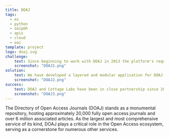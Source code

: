 ```yaml
---
title: DOAJ
tags:
  - es
  - python
  - oaipmh
  - apis
  - cloud
  - oai
template: project
logo: doaj.svg
challenge:
    text: Since beginning to work with DOAJ in 2013 the platform's requirements have expanded considerably.  The volume of content has grown many times over, the number of active users is extremely high, and it has complex data management and review requirements.  Our challenge has been to scale the platform in all these directions while maintaining service continuity, and adapting to the changing needs of the Open Access landscape.
    screenshot: "DOAJ1.png"
solution:
    text: We have developed a layered and modular application for DOAJ, which allows us to provide appropriate functionality for all user classes.  This includes a web interface for end-users and a variety of API and data download features for external integrators.  For administrators and editors we have provided powerful workflow and data management tools, with a variety of automations to streamline processes.  The architecture of this system allows us to easily scale, and maintain 99.999% uptime under continuous and intense load.
    screenshot: "DOAJ2.png"
success:
    text: DOAJ and Cottage Labs have been in close partnership since 2013, and our collaboration has produced a robust, content-rich piece of Open Access infrastructure.  Data from DOAJ is widely used by individuals and organisations, and is integrated into a huge variety of scholarly information systems.
    screenshot: "DOAJ3.png"
---
```


The Directory of Open Access Journals (DOAJ) stands as a monumental repository, hosting approximately 20,000 fully open access journals and over 6 million associated articles. As the largest and most comprehensive service of its kind, DOAJ plays a critical role in the Open Access ecosystem, serving as a cornerstone for numerous other services.